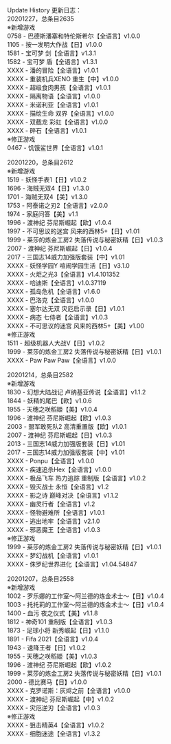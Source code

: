 Update History 更新日志：  
20201227，总条目2635  
※新增游戏  
0758 - 巴德斯潘塞和特伦斯希尔【全语言】v1.0.0  
1105 - 按一发明大作战【日】v1.0.0  
1581 - 宝可梦 剑【全语言】v1.3.1  
1582 - 宝可梦 盾【全语言】v1.3.1  
XXXX - 潘的冒险【全语言】v1.0.1  
XXXX - 重装机兵XENO 重生【中】v1.0.0  
XXXX - 超级食肉男孩【全语言】v1.0.1  
XXXX - 隔离物语【全语言】v1.0.0  
XXXX - 米诺利亚【全语言】v1.0.1  
XXXX - 描绘生命 双界【全语言】v1.0.0  
XXXX - 双截龙 彩虹【全语言】v1.0.0  
XXXX - 碎石【全语言】v1.0.1  
※修正游戏  
0467 - 饥饿鲨世界【全语言】v1.0.1  
  
20201220，总条目2612  
※新增游戏  
1519 - 妖怪手表1【日】v1.0.2  
1696 - 海贼无双4【日】v1.3.0  
1701 - 海贼无双4【美】v1.3.0  
1753 - 阿泰诺之刃2【全语言】v2.0.0  
1974 - 家庭问答【美】v1.1  
1996 - 渡神纪 芬尼斯崛起【欧】v1.0.4  
1997 - 不可思议的迷宫 风来的西林5+【日】v1.01  
1999 - 莱莎的炼金工房2 失落传说与秘密妖精【日】v1.0.3  
2007 - 渡神纪 芬尼斯崛起【日】v1.0.4  
2017 - 三国志14威力加强版套装【中】v1.01  
XXXX - 妖怪学园Y 喧闹学园生活【日】v3.1.0  
XXXX - 火炬之光3【全语言】v1.4.101352  
XXXX - 哈迪斯【全语言】v1.0.37119  
XXXX - 孤岛危机【全语言】v1.6.0  
XXXX - 巴洛克【全语言】v1.0.0  
XXXX - 塞尔达无双 灾厄启示录【日】v1.0.1  
XXXX - 病态 七侍者【全语言】v1.0.3  
XXXX - 不可思议的迷宫 风来的西林5+【美】v1.00  
※修正游戏  
1511 - 超级机器人大战V【日】v1.0.2  
1999 - 莱莎的炼金工房2 失落传说与秘密妖精【日】v1.0.1  
XXXX - Paw Paw Paw【全语言】v1.0.0  
  
20201214，总条目2582  
※新增游戏  
1830 - 幻想大陆战记 卢纳基亚传说【全语言】v1.1.2  
1844 - 妖精的尾巴【欧】v1.0.6  
1955 - 天穗之咲稻姬【美】v1.0.4  
1996 - 渡神纪 芬尼斯崛起【欧】v1.0.3  
2003 - 盟军敢死队2 高清重置版【欧】v1.0.1  
2007 - 渡神纪 芬尼斯崛起【日】v1.0.3  
2013 - 三国志14威力加强版套装【日】v1.01  
2017 - 三国志14威力加强版套装【中】v1.01  
XXXX - Ponpu【全语言】v1.0.0  
XXXX - 疾速追杀Hex【全语言】v1.0.0  
XXXX - 极品飞车 热力追踪 重制版【全语言】v1.0.2  
XXXX - 毁灭战士 永恒【全语言】v1.2  
XXXX - 影之诗 巅峰对决【全语言】v1.1.2  
XXXX - 幽灵行者【全语言】v1.2  
XXXX - 怪物避难所【全语言】v1.0.1  
XXXX - 逃出地牢【全语言】v2.1.0  
XXXX - 邪恶魔王【全语言】v1.0.3  
※修正游戏  
1999 - 莱莎的炼金工房2 失落传说与秘密妖精【日】v1.0.1  
XXXX - 梦幻战机【全语言】v1.0.1  
XXXX - 侏罗纪世界进化【全语言】v1.04.54847  
  
20201207，总条目2558  
※新增游戏  
1002 - 罗乐娜的工作室～阿兰德的炼金术士～【日】v1.0.4  
1003 - 托托莉的工作室～阿兰德的炼金术士～【日】v1.0.4  
1400 - 血污 夜之仪式【美】v1.1.8  
1812 - 神奇101 重制版【全语言】v1.0.3  
1873 - 足球小将 新秀崛起【日】v1.1.0  
1891 - Fifa 2021【全语言】v1.0.4  
1943 - 速降王者【日】v1.0.2  
1955 - 天穗之咲稻姬【美】v1.0.3  
1996 - 渡神纪 芬尼斯崛起【欧】v1.0.2  
1999 - 莱莎的炼金工房2 失落传说与秘密妖精【日】v1.0.1  
2000 - 德比赛马【日】v1.0.0  
XXXX - 克罗诺斯：灰烬之前【全语言】v1.0.0  
XXXX - 渡神纪 芬尼斯崛起【中】v1.0.2  
XXXX - 灾厄逆刃【全语言】v1.0.3  
※修正游戏  
XXXX - 狙击精英4【全语言】v1.0.2  
XXXX - 细胞迷途【全语言】v1.3.2
